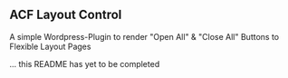 ## ACF Layout Control
A simple Wordpress-Plugin to render "Open All" & "Close All" Buttons to Flexible Layout Pages

... this README has yet to be completed
